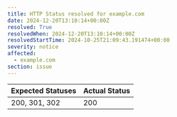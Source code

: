 ```yaml
---
title: HTTP Status resolved for example.com
date: 2024-12-20T13:10:14+00:00Z
resolved: True
resolvedWhen: 2024-12-20T13:10:14+00:00Z
resolvedStartTime: 2024-10-25T21:09:43.191474+00:00
severity: notice
affected:
  - example.com
section: issue
---
```


| Expected Statuses | Actual Status  |
|-------------------|----------------|
| 200, 301, 302 | 200 |
